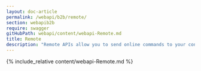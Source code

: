 ```yaml
---
layout: doc-article
permalink: /webapi/b2b/remote/
section: webapib2b
require: swagger
gitHubPath: webapi/content/webapi-Remote.md
title: Remote
description: "Remote APIs allow you to send online commands to your connected vehicles."
---
```

{% include_relative content/webapi-Remote.md %}